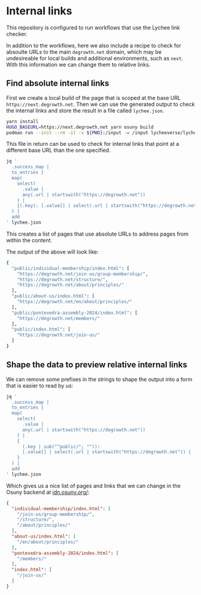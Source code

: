 # Internal links

This repository is configured to run workflows that use the Lychee link checker.

In addition to the workflows, here we also include a recipe to check for absoulte URLs to the main `degrowth.net` domain, which may be undesireable for local builds and additional environments, such as `next`. With this information we can change them to relative links.

## Find absolute internal links

First we create a local build of the page that is scoped at the base URL `https://next.degrowth.net`. Then we can use the generated output to check the internal links and store the result in a file called `lychee.json`.

```sh
yarn install
HUGO_BASEURL=https://next.degrowth.net yarn osuny build
podman run --init --rm -it -v ${PWD}:/input -w /input lycheeverse/lychee -c .github/lychee.internal.toml --base https://next.degrowth.net --no-progress --include-fragments --format json --output /input/lychee.json public
```

This file in return can be used to check for internal links that point at a different base URL than the one specified.

```sh
jq '
  .success_map |
  to_entries |
  map(
    select(
      .value |
      any(.url | startswith("https://degrowth.net"))
    ) |
    {(.key): [.value[] | select(.url | startswith("https://degrowth.net")) | .url]}
  ) |
  add
' lychee.json
```

This creates a list of pages that use absolute URLs to address pages from within the content.

The output of the above will look like:

```sh
{
  "public/individual-membership/index.html": [
    "https://degrowth.net/join-us/group-membership/",
    "https://degrowth.net/structure/",
    "https://degrowth.net/about/principles/"
  ],
  "public/about-us/index.html": [
    "https://degrowth.net/en/about/principles/"
  ],
  "public/pontevedra-assembly-2024/index.html": [
    "https://degrowth.net/members/"
  ],
  "public/index.html": [
    "https://degrowth.net/join-us/"
  ]
}
```

## Shape the data to preview relative internal links

We can remove some prefixes in the strings to shape the output into a form that is easier to read by us:

```sh
jq '
  .success_map |
  to_entries |
  map(
    select(
      .value |
      any(.url | startswith("https://degrowth.net"))
    ) |
    {
      (.key | sub("^public/"; "")):
      [.value[] | select(.url | startswith("https://degrowth.net")) | .url | sub("https://degrowth.net"; "")]
    }
  ) |
  add
' lychee.json
```

Which gives us a nice list of pages and links that we can change in the Osuny backend at [idn.osuny.org/](https://idn.osuny.org):

```json
{
  "individual-membership/index.html": [
    "/join-us/group-membership/",
    "/structure/",
    "/about/principles/"
  ],
  "about-us/index.html": [
    "/en/about/principles/"
  ],
  "pontevedra-assembly-2024/index.html": [
    "/members/"
  ],
  "index.html": [
    "/join-us/"
  ]
}
```
